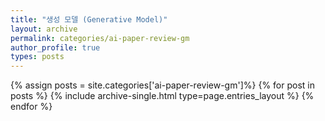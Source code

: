 ```yaml
---
title: "생성 모델 (Generative Model)"
layout: archive
permalink: categories/ai-paper-review-gm
author_profile: true
types: posts
---
```


{% assign posts = site.categories['ai-paper-review-gm']%}
{% for post in posts %}
  {% include archive-single.html type=page.entries_layout %}
{% endfor %}


